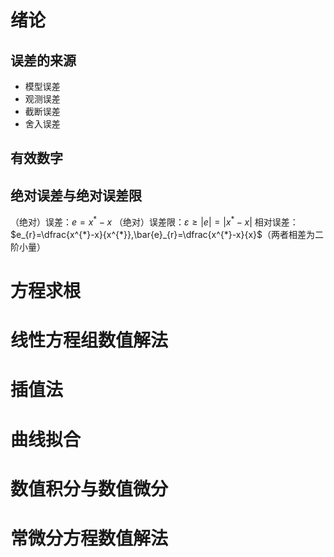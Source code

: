 # 绪论
## 误差的来源
- 模型误差
- 观测误差
- 截断误差
- 舍入误差

## 有效数字


## 绝对误差与绝对误差限
（绝对）误差：$e=x^{*}-x$
（绝对）误差限：$\varepsilon\geq|e|=|x^{*}-x|$
相对误差：$e_{r}=\dfrac{x^{*}-x}{x^{*}},\bar{e}_{r}=\dfrac{x^{*}-x}{x}$（两者相差为二阶小量）


# 方程求根
# 线性方程组数值解法
# 插值法
# 曲线拟合
# 数值积分与数值微分
# 常微分方程数值解法
